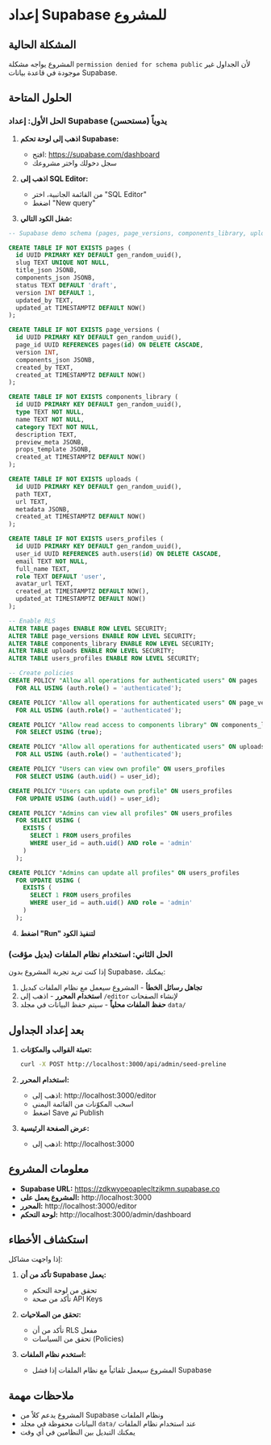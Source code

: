 # إعداد Supabase للمشروع

## المشكلة الحالية
المشروع يواجه مشكلة `permission denied for schema public` لأن الجداول غير موجودة في قاعدة بيانات Supabase.

## الحلول المتاحة

### الحل الأول: إعداد Supabase يدوياً (مستحسن)

1. **اذهب إلى لوحة تحكم Supabase:**
   - افتح: https://supabase.com/dashboard
   - سجل دخولك واختر مشروعك

2. **اذهب إلى SQL Editor:**
   - من القائمة الجانبية، اختر "SQL Editor"
   - اضغط "New query"

3. **شغل الكود التالي:**

```sql
-- Supabase demo schema (pages, page_versions, components_library, uploads, users_profiles)

CREATE TABLE IF NOT EXISTS pages (
  id UUID PRIMARY KEY DEFAULT gen_random_uuid(),
  slug TEXT UNIQUE NOT NULL,
  title_json JSONB,
  components_json JSONB,
  status TEXT DEFAULT 'draft',
  version INT DEFAULT 1,
  updated_by TEXT,
  updated_at TIMESTAMPTZ DEFAULT NOW()
);

CREATE TABLE IF NOT EXISTS page_versions (
  id UUID PRIMARY KEY DEFAULT gen_random_uuid(),
  page_id UUID REFERENCES pages(id) ON DELETE CASCADE,
  version INT,
  components_json JSONB,
  created_by TEXT,
  created_at TIMESTAMPTZ DEFAULT NOW()
);

CREATE TABLE IF NOT EXISTS components_library (
  id UUID PRIMARY KEY DEFAULT gen_random_uuid(),
  type TEXT NOT NULL,
  name TEXT NOT NULL,
  category TEXT NOT NULL,
  description TEXT,
  preview_meta JSONB,
  props_template JSONB,
  created_at TIMESTAMPTZ DEFAULT NOW()
);

CREATE TABLE IF NOT EXISTS uploads (
  id UUID PRIMARY KEY DEFAULT gen_random_uuid(),
  path TEXT,
  url TEXT,
  metadata JSONB,
  created_at TIMESTAMPTZ DEFAULT NOW()
);

CREATE TABLE IF NOT EXISTS users_profiles (
  id UUID PRIMARY KEY DEFAULT gen_random_uuid(),
  user_id UUID REFERENCES auth.users(id) ON DELETE CASCADE,
  email TEXT NOT NULL,
  full_name TEXT,
  role TEXT DEFAULT 'user',
  avatar_url TEXT,
  created_at TIMESTAMPTZ DEFAULT NOW(),
  updated_at TIMESTAMPTZ DEFAULT NOW()
);

-- Enable RLS
ALTER TABLE pages ENABLE ROW LEVEL SECURITY;
ALTER TABLE page_versions ENABLE ROW LEVEL SECURITY;
ALTER TABLE components_library ENABLE ROW LEVEL SECURITY;
ALTER TABLE uploads ENABLE ROW LEVEL SECURITY;
ALTER TABLE users_profiles ENABLE ROW LEVEL SECURITY;

-- Create policies
CREATE POLICY "Allow all operations for authenticated users" ON pages
  FOR ALL USING (auth.role() = 'authenticated');

CREATE POLICY "Allow all operations for authenticated users" ON page_versions
  FOR ALL USING (auth.role() = 'authenticated');

CREATE POLICY "Allow read access to components library" ON components_library
  FOR SELECT USING (true);

CREATE POLICY "Allow all operations for authenticated users" ON uploads
  FOR ALL USING (auth.role() = 'authenticated');

CREATE POLICY "Users can view own profile" ON users_profiles
  FOR SELECT USING (auth.uid() = user_id);

CREATE POLICY "Users can update own profile" ON users_profiles
  FOR UPDATE USING (auth.uid() = user_id);

CREATE POLICY "Admins can view all profiles" ON users_profiles
  FOR SELECT USING (
    EXISTS (
      SELECT 1 FROM users_profiles 
      WHERE user_id = auth.uid() AND role = 'admin'
    )
  );

CREATE POLICY "Admins can update all profiles" ON users_profiles
  FOR UPDATE USING (
    EXISTS (
      SELECT 1 FROM users_profiles 
      WHERE user_id = auth.uid() AND role = 'admin'
    )
  );
```

4. **اضغط "Run" لتنفيذ الكود**

### الحل الثاني: استخدام نظام الملفات (بديل مؤقت)

إذا كنت تريد تجربة المشروع بدون Supabase، يمكنك:

1. **تجاهل رسائل الخطأ** - المشروع سيعمل مع نظام الملفات كبديل
2. **استخدام المحرر** - اذهب إلى `/editor` لإنشاء الصفحات
3. **حفظ الملفات محلياً** - سيتم حفظ البيانات في مجلد `data/`

## بعد إعداد الجداول

1. **تعبئة القوالب والمكوّنات:**
   ```bash
   curl -X POST http://localhost:3000/api/admin/seed-preline
   ```

2. **استخدام المحرر:**
   - اذهب إلى: http://localhost:3000/editor
   - اسحب المكوّنات من القائمة اليمنى
   - اضغط Save ثم Publish

3. **عرض الصفحة الرئيسية:**
   - اذهب إلى: http://localhost:3000

## معلومات المشروع

- **Supabase URL:** https://zdkwyoeoaplecltzjkmn.supabase.co
- **المشروع يعمل على:** http://localhost:3000
- **المحرر:** http://localhost:3000/editor
- **لوحة التحكم:** http://localhost:3000/admin/dashboard

## استكشاف الأخطاء

إذا واجهت مشاكل:

1. **تأكد من أن Supabase يعمل:**
   - تحقق من لوحة التحكم
   - تأكد من صحة API Keys

2. **تحقق من الصلاحيات:**
   - تأكد من أن RLS مفعل
   - تحقق من السياسات (Policies)

3. **استخدم نظام الملفات:**
   - المشروع سيعمل تلقائياً مع نظام الملفات إذا فشل Supabase

## ملاحظات مهمة

- المشروع يدعم كلاً من Supabase ونظام الملفات
- البيانات محفوظة في مجلد `data/` عند استخدام نظام الملفات
- يمكنك التبديل بين النظامين في أي وقت
